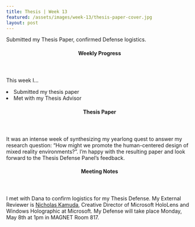 ```yaml
---
title: Thesis | Week 13
featured: /assets/images/week-13/thesis-paper-cover.jpg
layout: post
---
```


<p>Submitted my Thesis Paper, confirmed Defense logistics.</p>

<section>
	<header>
		<h4>Weekly Progress</h4>
	</header>
		<p>
			This week I…
				<li>Submitted my thesis paper</li>
				<li>Met with my Thesis Advisor</li>
		</p>
</section>
<section>
	<header>
		<h4>Thesis Paper</h4>
	</header>
		<p>
			It was an intense week of synthesizing my yearlong quest to answer my research question: “How might we promote the human-centered design of mixed reality environments?”. I’m happy with the resulting paper and look forward to the Thesis Defense Panel’s feedback.
		</p>
</section>
<section>
	<header>
		<h4>Meeting Notes</h4>
	</header>
		<p>
			I met with Dana to confirm logistics for my Thesis Defense. My External Reviewer is <a href="http://www.nicholaskamuda.com" target="blank">Nicholas Kamuda</a>, Creative Director of Microsoft HoloLens and Windows Holographic at Microsoft. My Defense will take place Monday, May 8th at 1pm in MAGNET Room 817.
		</p>
</section>